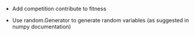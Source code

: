 - Add competition contribute to fitness

- Use random.Generator to generate random variables (as suggested in numpy documentation)
